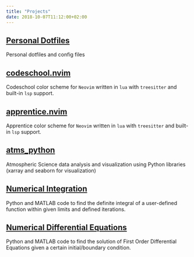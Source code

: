 ```yaml
---
title: "Projects"
date: 2018-10-07T11:12:00+02:00
---
```


## [Personal Dotfiles](https://github.com/adisen99/dotfiles)

Personal dotfiles and config files

## [codeschool.nvim](https://github.com/adisen99/codeschool.nvim)

Codeschool color scheme for `Neovim` written in `lua` with `treesitter` and built-in `lsp` support.

## [apprentice.nvim](https://github.com/adisen99/apprentice.nvim)

Apprentice color scheme for `Neovim` written in `lua` with `treesitter` and built-in `lsp` support.

## [atms_python](https://github.com/adisen99/atms_python)

Atmospheric Science data analysis and visualization using Python libraries (xarray and seaborn for visualization)

## [Numerical Integration](https://github.com/adisen99/Numerical-Integration)

Python and MATLAB code to find the definite integral of a user-defined function within given limits and defined iterations.

## [Numerical Differential Equations](https://github.com/adisen99/Differential-Equations)

Python and MATLAB code to find the solution of First Order Differential Equations given a certain initial/boundary condition.


